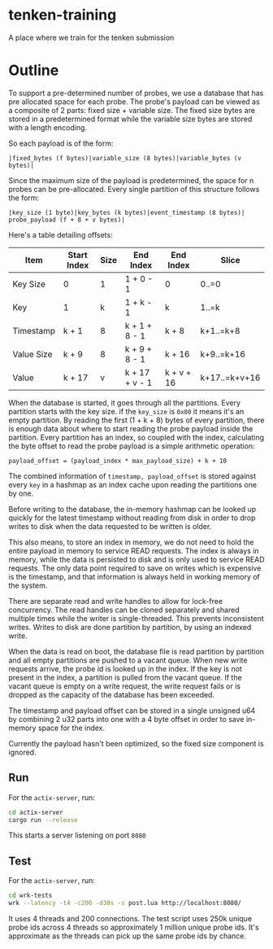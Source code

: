 # tenken-training
A place where we train for the tenken submission

# Outline

To support a pre-determined number of probes, we use a database that has pre
allocated space for each probe. The probe's payload can be viewed as a composite
of 2 parts: fixed size + variable size. The fixed size bytes are stored in a
predetermined format while the variable size bytes are stored with a length
encoding.

So each payload is of the form:

`|fixed_bytes (f bytes)|variable_size (8 bytes)|variable_bytes (v bytes)|`

Since the maximum size of the payload is predetermined, the space for n probes
can be pre-allocated. Every single partition of this structure follows the form:

`|key_size (1 byte)|key_bytes (k bytes)|event_timestamp (8 bytes)| probe_payload (f + 8 + v bytes)|`

Here's a table detailing offsets:

| Item       | Start Index | Size | End Index      | End Index  | Slice        |
|------------|-------------|------|----------------|------------|--------------|
| Key Size   | 0           | 1    | 1 + 0 - 1      | 0          | 0..=0         |
| Key        | 1           | k    | 1 + k - 1      | k          | 1..=k         |
| Timestamp  | k + 1       | 8    | k + 1 + 8 - 1  | k + 8      | k+1..=k+8     |
| Value Size | k + 9       | 8    | k + 9 + 8 - 1  | k + 16     | k+9..=k+16    |
| Value      | k + 17      | v    | k + 17 + v - 1 | k + v + 16 | k+17..=k+v+16 |

When the database is started, it goes through all the partitions. Every
partition starts with the key size. if the `key_size` is `0x00` it means it's an
empty partition. By reading the first (1 + k + 8) bytes of every partition,
there is enough data about where to start reading the probe payload inside the
partition. Every partition has an index, so coupled with the index, calculating
the byte offset to read the probe payload is a simple arithmetic operation:

`payload_offset = (payload_index * max_payload_size) + k + 10`

The combined information of `timestamp, payload_offset` is stored against every
`key` in a hashmap as an index cache upon reading the partitions one by one.

Before writing to the database, the in-memory hashmap can be looked up quickly
for the latest timestamp without reading from disk in order to drop writes to
disk when the data requested to be written is older.

This also means, to store an index in memory, we do not need to hold the entire
payload in memory to service READ requests. The index is always in memory, while
the data is persisted to disk and is only used to service READ requests. The
only data point required to save on writes which is expensive is the timestamp,
and that information is always held in working memory of the system.

There are separate read and write handles to allow for lock-free concurrency.
The read handles can be cloned separately and shared multiple times while the
writer is single-threaded. This prevents inconsistent writes. Writes to disk are
done partition by partition, by using an indexed write.

When the data is read on boot, the database file is read partition by partition
and all empty partitions are pushed to a vacant queue. When new write requests
arrive, the probe id is looked up in the index. If the key is not present in the
index, a partition is pulled from the vacant queue. If the vacant queue is empty
on a write request, the write request fails or is dropped as the capacity of the
database has been exceeded.

The timestamp and payload offset can be stored in a single unsigned u64 by
combining 2 u32 parts into one with a 4 byte offset in order to save in-memory
space for the index.

Currently the payload hasn't been optimized, so the fixed size component is
ignored.

## Run

For the `actix-server`, run:
```sh
cd actix-server
cargo run --release
```
This starts a server listening on port `8080`

## Test

For the `actix-server`, run:
```sh
cd wrk-tests
wrk --latency -t4 -c200 -d30s -s post.lua http://localhost:8080/
```
It uses 4 threads and 200 connections. The test script uses 250k unique probe
ids across 4 threads so approximately 1 million unique probe ids. It's
approximate as the threads can pick up the same probe ids by chance.

